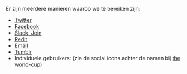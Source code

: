 Er zijn meerdere manieren waarop we te bereiken zijn:

- [Twitter](https://twitter.com/OpenLitterMap)
- [Facebook](https://www.facebook.com/openlittermap)
- [Slack, Join](https://join.slack.com/t/openlittermap/shared_invite/zt-fdctasud-mu~OBQKReRdC9Ai9KgGROw)
- [Redit](https://openlittermap.com/assets/icons/reddit.png)
- [Email](mailto:info@openlittermap.com)
- [Tumblr](https://openlittermap.com/assets/icons/tumblr.png)
- Individuele gebruikers: (zie de social icons achter de namen bij [the world-cup](https://openlittermap.com/leaderboard))
